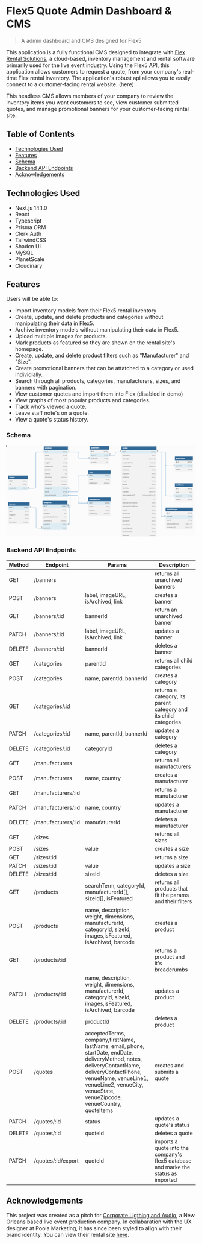 # Flex5 Quote Admin Dashboard & CMS

> A admin dashboard and CMS designed for Flex5

This application is a fully functional CMS designed to integrate with [Flex Rental Solutions](https://www.flexrentalsolutions.com/flex-rental-solutions/), a cloud-based, inventory management and rental software primarily used for the live event industry. Using the Flex5 API, this application allows customers to request a quote, from your company's real-time Flex rental inventory. The application's robust api allows you to easily connect to a customer-facing rental website. (here)

This headless CMS allows members of your company to review the inventory items you want customers to see, view customer submitted quotes, and manage promotional banners for your customer-facing rental site.

## Table of Contents

- [Technologies Used](#technologies-used)
- [Features](#features)
- [Schema](#schema)
- [Backend API Endpoints](#backend-api-endpoints)
- [Acknowledgements](#acknowledgements)

## Technologies Used

- Next.js 14.1.0
- React
- Typescript
- Prisma ORM
- Clerk Auth
- TailwindCSS
- Shadcn UI
- MySQL
- PlanetScale
- Cloudinary

## Features

Users will be able to:

- Import inventory models from their Flex5 rental inventory
- Create, update, and delete products and categories without manipulating their data in Flex5.
- Archive inventory models without manipulating their data in Flex5.
- Upload multiple images for products.
- Mark products as featured so they are shown on the rental site's homepage.
- Create, update, and delete product filters such as "Manufacturer" and "Size".
- Create promotional banners that can be attatched to a category or used individially.
- Search through all products, categories, manufacturers, sizes, and banners with pagination.
- View customer quotes and import them into Flex (disabled in demo)
- View graphs of most popular products and categories.
- Track who's viewed a quote.
- Leave staff note's on a quote.
- View a quote's status history.

### Schema

![Database Schema](/images/Admin%20Schema.png)

### Backend API Endpoints

| Method | Endpoint           | Params                                                                                                                                                                                                                                           | Description                                                                        |
| ------ | ------------------ | ------------------------------------------------------------------------------------------------------------------------------------------------------------------------------------------------------------------------------------------------ | ---------------------------------------------------------------------------------- |
| GET    | /banners           |                                                                                                                                                                                                                                                  | returns all unarchived banners                                                     |
| POST   | /banners           | label, imageURL, isArchived, link                                                                                                                                                                                                                | creates a banner                                                                   |
| GET    | /banners/:id       | bannerId                                                                                                                                                                                                                                         | return an unarchived banner                                                        |
| PATCH  | /banners/:id       | label, imageURL, isArchived, link                                                                                                                                                                                                                | updates a banner                                                                   |
| DELETE | /banners/:id       | bannerId                                                                                                                                                                                                                                         | deletes a banner                                                                   |
| GET    | /categories        | parentId                                                                                                                                                                                                                                         | returns all child categories                                                       |
| POST   | /categories        | name, parentId, bannerId                                                                                                                                                                                                                         | creates a category                                                                 |
| GET    | /categories/:id    |                                                                                                                                                                                                                                                  | returns a category, its parent category and its child categories                   |
| PATCH  | /categories/:id    | name, parentId, bannerId                                                                                                                                                                                                                         | updates a category                                                                 |
| DELETE | /categories/:id    | categoryId                                                                                                                                                                                                                                       | deletes a category                                                                 |
| GET    | /manufacturers     |                                                                                                                                                                                                                                                  | returns all manufacturers                                                          |
| POST   | /manufacturers     | name, country                                                                                                                                                                                                                                    | creates a manufacturer                                                             |
| GET    | /manufacturers/:id |                                                                                                                                                                                                                                                  | returns a manufacturer                                                             |
| PATCH  | /manufacturers/:id | name, country                                                                                                                                                                                                                                    | updates a manufacturer                                                             |
| DELETE | /manufacturers/:id | manufaturerId                                                                                                                                                                                                                                    | deletes a manufacturer                                                             |
| GET    | /sizes             |                                                                                                                                                                                                                                                  | returns all sizes                                                                  |
| POST   | /sizes             | value                                                                                                                                                                                                                                            | creates a size                                                                     |
| GET    | /sizes/:id         |                                                                                                                                                                                                                                                  | returns a size                                                                     |
| PATCH  | /sizes/:id         | value                                                                                                                                                                                                                                            | updates a size                                                                     |
| DELETE | /sizes/:id         | sizeId                                                                                                                                                                                                                                           | deletes a size                                                                     |
| GET    | /products          | searchTerm, categoryId, manufacturerId[], sizeId[], isFeatured                                                                                                                                                                                   | returns all products that fit the params and their filters                         |
| POST   | /products          | name, description, weight, dimensions, manufacturerId, categoryId, sizeId, images,isFeatured, isArchived, barcode                                                                                                                                | creates a product                                                                  |
| GET    | /products/:id      |                                                                                                                                                                                                                                                  | returns a product and it's breadcrumbs                                             |
| PATCH  | /products/:id      | name, description, weight, dimensions, manufacturerId, categoryId, sizeId, images,isFeatured, isArchived, barcode                                                                                                                                | updates a product                                                                  |
| DELETE | /products/:id      | productId                                                                                                                                                                                                                                        | deletes a product                                                                  |
| POST   | /quotes            | acceptedTerms, company,firstName, lastName, email, phone, startDate, endDate, deliveryMethod, notes, deliveryContactName, deliveryContactPhone, venueName, venueLine1, venueLine2, venueCity, venueState, venueZipcode, venueCountry, quoteItems | creates and submits a quote                                                        |
| PATCH  | /quotes/:id        | status                                                                                                                                                                                                                                           | updates a quote's status                                                           |
| DELETE | /quotes/:id        | quoteId                                                                                                                                                                                                                                          | deletes a quote                                                                    |
| PATCH  | /quotes/:id/export | quoteId                                                                                                                                                                                                                                          | imports a quote into the company's flex5 database and marke the status as imported |

## Acknowledgements

This project was created as a pitch for [Corporate Ligthing and Audio](https://www.corplighting.com/), a New Orleans based live event production company. In collabaration with the UX designer at Poola Marketing, it has since been styled to align with their brand identity. You can view their rental site [here](https://rentals.corplighting.com/).
